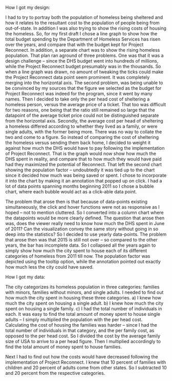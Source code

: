 How I got my design:

I had to try to portray both the population of homeless being sheltered and how it relates to the resultant cost to the population of people being from out-of-state. In addition I was also trying to show the rising costs of housing the homeless. So, for my first draft I chose a line graph to show how the total budget spending by the Department of Homeless Services has risen over the years, and compare that with the budget kept for Project Reconnect. In addition, a separate chart was to show the rising homeless population. That plan ran aground of three problems. One was that it was a design challenge – since the DHS budget went into hundreds of millions, while the Project Reconnect budget presumably was in the thousands. So when a line graph was drawn, no amount of tweaking the ticks could make the Project Reconnect data point seem prominent. It was completely merging into the horizontal axis. The second problem, was being unable to be convinced by my sources that the figure we selected as the budget for Project Reconnect was indeed for the program, since it went by many names. Then I decided to take only the per head cost of sheltering a homeless person, versus the average price of a ticket. That too was difficult for two reasons, one being that the ratio still remained so large that the datapoint of the average ticket price could not be distinguished separate from the horizontal axis. Secondly, the average cost per head of sheltering a homeless differed according to whether they lived as a family, or were single adults, with the former being more. There was no way to collate the two and come to a figure. So instead of comparing the cost of sheltering the homeless versus sending them back home, I decided to weight it against how much the DHS would have to pay following the implementation of Project Reconnect. That is the graph would now show how much the DHS spent in reality, and compare that to how much they would have paid had they maximized the potential of Reconnect. That left the second chart showing the population factor – undoubtedly it was tied up to the chart since it decided how much was being saved or spent. I chose to incorporate it into the chart by making it an annotation that popped up on click. I had a lot of data points spanning months beginning 2011 so I chose a bubble chart, where each bubble would act as a click-able data point.

The problem that arose then is that because of data-points existing simultaneously, the click and hover functions were not as responsive as I hoped – not to mention cluttered. So I converted into a column chart where the datapoints would be more clearly defined. The question that arose then was, does the viewer really need to know how much the DHS spent in June of 2011? Can the visualization convey the same story without going in so deep into the statistics? So I decided to use yearly data-points. The problem that arose then was that 2015 is still not over – so compared to the other years, the bar has incomplete data. So I collapsed all the years again to simply show how much the city spent to house each of its different categories of homeless from 2011 till now. The population factor was depicted using the tooltip option, while the annotation pointed out exactly how much less the city could have saved.

How I got my data:

The city categorizes its homeless population in three categories: families with minors, families without minors, and single adults. I needed to find out how much the city spent in housing these three categories. a) I knew how much the city spent on housing a single adult. b) I knew how much the city spent on housing a single family. c) I had the total number of individuals in each. It was easy to find the total amount of money spent to house single adults – I simply multiplied the population with the per head cost. Calculating the cost of housing the families was harder – since I had the total number of individuals in that category, and the per family cost, as opposed to the per head cost. So I divided the cost by the average family size of USA to arrive to a per head figure. Then I multiplied accordingly to find the total amount of money spent to house families.

Next I had to find out how the costs would have decreased following the implementation of Project Reconnect. I knew that 10 percent of families with children and 20 percent of adults come from other states. So I subtracted 10 and 20 percent from the respective categories.
